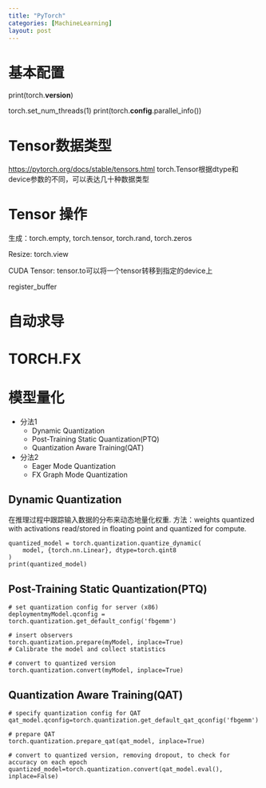 ```yaml
---
title: "PyTorch"
categories: [MachineLearning]
layout: post
---
```



# 基本配置
print(torch.__version__)

torch.set_num_threads(1)
print(torch.__config__.parallel_info())


# Tensor数据类型 
https://pytorch.org/docs/stable/tensors.html
torch.Tensor根据dtype和device参数的不同，可以表达几十种数据类型


# Tensor 操作

生成：torch.empty, torch.tensor, torch.rand, torch.zeros

Resize: torch.view

CUDA Tensor:  tensor.to可以将一个tensor转移到指定的device上


register_buffer



# 自动求导



# TORCH.FX




# 模型量化

* 分法1
  * Dynamic Quantization
  * Post-Training Static Quantization(PTQ)
  * Quantization Aware Training(QAT)
* 分法2
  * Eager Mode Quantization
  * FX Graph Mode Quantization


## Dynamic Quantization
在推理过程中跟踪输入数据的分布来动态地量化权重. 
方法：weights quantized with activations read/stored in floating point and quantized for compute.

```
quantized_model = torch.quantization.quantize_dynamic(
    model, {torch.nn.Linear}, dtype=torch.qint8
)
print(quantized_model)
```


## Post-Training Static Quantization(PTQ)

```
# set quantization config for server (x86)
deploymentmyModel.qconfig = torch.quantization.get_default_config('fbgemm')

# insert observers
torch.quantization.prepare(myModel, inplace=True)
# Calibrate the model and collect statistics

# convert to quantized version
torch.quantization.convert(myModel, inplace=True)
```


## Quantization Aware Training(QAT)

```
# specify quantization config for QAT
qat_model.qconfig=torch.quantization.get_default_qat_qconfig('fbgemm')

# prepare QAT
torch.quantization.prepare_qat(qat_model, inplace=True)

# convert to quantized version, removing dropout, to check for accuracy on each epoch
quantized_model=torch.quantization.convert(qat_model.eval(), inplace=False)
```